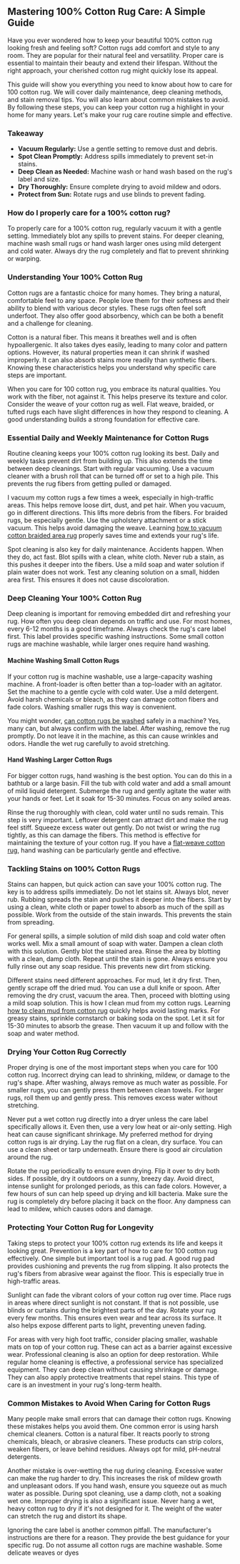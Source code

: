 ## Mastering 100% Cotton Rug Care: A Simple Guide

Have you ever wondered how to keep your beautiful 100% cotton rug looking fresh and feeling soft? Cotton rugs add comfort and style to any room. They are popular for their natural feel and versatility. Proper care is essential to maintain their beauty and extend their lifespan. Without the right approach, your cherished cotton rug might quickly lose its appeal.

This guide will show you everything you need to know about how to care for 100 cotton rug. We will cover daily maintenance, deep cleaning methods, and stain removal tips. You will also learn about common mistakes to avoid. By following these steps, you can keep your cotton rug a highlight in your home for many years. Let's make your rug care routine simple and effective.

### Takeaway

*   **Vacuum Regularly:** Use a gentle setting to remove dust and debris.
*   **Spot Clean Promptly:** Address spills immediately to prevent set-in stains.
*   **Deep Clean as Needed:** Machine wash or hand wash based on the rug's label and size.
*   **Dry Thoroughly:** Ensure complete drying to avoid mildew and odors.
*   **Protect from Sun:** Rotate rugs and use blinds to prevent fading.

### How do I properly care for a 100% cotton rug?

To properly care for a 100% cotton rug, regularly vacuum it with a gentle setting. Immediately blot any spills to prevent stains. For deeper cleaning, machine wash small rugs or hand wash larger ones using mild detergent and cold water. Always dry the rug completely and flat to prevent shrinking or warping.

### Understanding Your 100% Cotton Rug

Cotton rugs are a fantastic choice for many homes. They bring a natural, comfortable feel to any space. People love them for their softness and their ability to blend with various decor styles. These rugs often feel soft underfoot. They also offer good absorbency, which can be both a benefit and a challenge for cleaning.

Cotton is a natural fiber. This means it breathes well and is often hypoallergenic. It also takes dyes easily, leading to many color and pattern options. However, its natural properties mean it can shrink if washed improperly. It can also absorb stains more readily than synthetic fibers. Knowing these characteristics helps you understand why specific care steps are important.

When you care for 100 cotton rug, you embrace its natural qualities. You work with the fiber, not against it. This helps preserve its texture and color. Consider the weave of your cotton rug as well. Flat weave, braided, or tufted rugs each have slight differences in how they respond to cleaning. A good understanding builds a strong foundation for effective care.

### Essential Daily and Weekly Maintenance for Cotton Rugs

Routine cleaning keeps your 100% cotton rug looking its best. Daily and weekly tasks prevent dirt from building up. This also extends the time between deep cleanings. Start with regular vacuuming. Use a vacuum cleaner with a brush roll that can be turned off or set to a high pile. This prevents the rug fibers from getting pulled or damaged.

I vacuum my cotton rugs a few times a week, especially in high-traffic areas. This helps remove loose dirt, dust, and pet hair. When you vacuum, go in different directions. This lifts more debris from the fibers. For braided rugs, be especially gentle. Use the upholstery attachment or a stick vacuum. This helps avoid damaging the weave. Learning [how to vacuum cotton braided area rug](https://homeessentialsguide.com/how-to-vacuum-cotton-braided-area-rug) properly saves time and extends your rug's life.

Spot cleaning is also key for daily maintenance. Accidents happen. When they do, act fast. Blot spills with a clean, white cloth. Never rub a stain, as this pushes it deeper into the fibers. Use a mild soap and water solution if plain water does not work. Test any cleaning solution on a small, hidden area first. This ensures it does not cause discoloration.

### Deep Cleaning Your 100% Cotton Rug

Deep cleaning is important for removing embedded dirt and refreshing your rug. How often you deep clean depends on traffic and use. For most homes, every 6-12 months is a good timeframe. Always check the rug's care label first. This label provides specific washing instructions. Some small cotton rugs are machine washable, while larger ones require hand washing.

#### Machine Washing Small Cotton Rugs

If your cotton rug is machine washable, use a large-capacity washing machine. A front-loader is often better than a top-loader with an agitator. Set the machine to a gentle cycle with cold water. Use a mild detergent. Avoid harsh chemicals or bleach, as they can damage cotton fibers and fade colors. Washing smaller rugs this way is convenient.

You might wonder, [can cotton rugs be washed](https://homeessentialsguide.com/can-cotton-rugs-be-washed) safely in a machine? Yes, many can, but always confirm with the label. After washing, remove the rug promptly. Do not leave it in the machine, as this can cause wrinkles and odors. Handle the wet rug carefully to avoid stretching.

#### Hand Washing Larger Cotton Rugs

For bigger cotton rugs, hand washing is the best option. You can do this in a bathtub or a large basin. Fill the tub with cold water and add a small amount of mild liquid detergent. Submerge the rug and gently agitate the water with your hands or feet. Let it soak for 15-30 minutes. Focus on any soiled areas.

Rinse the rug thoroughly with clean, cold water until no suds remain. This step is very important. Leftover detergent can attract dirt and make the rug feel stiff. Squeeze excess water out gently. Do not twist or wring the rug tightly, as this can damage the fibers. This method is effective for maintaining the texture of your cotton rug. If you have a [flat-weave cotton rug](https://homeessentialsguide.com/how-to-clean-flat-weave-cotton-rug), hand washing can be particularly gentle and effective.

### Tackling Stains on 100% Cotton Rugs

Stains can happen, but quick action can save your 100% cotton rug. The key is to address spills immediately. Do not let stains sit. Always blot, never rub. Rubbing spreads the stain and pushes it deeper into the fibers. Start by using a clean, white cloth or paper towel to absorb as much of the spill as possible. Work from the outside of the stain inwards. This prevents the stain from spreading.

For general spills, a simple solution of mild dish soap and cold water often works well. Mix a small amount of soap with water. Dampen a clean cloth with this solution. Gently blot the stained area. Rinse the area by blotting with a clean, damp cloth. Repeat until the stain is gone. Always ensure you fully rinse out any soap residue. This prevents new dirt from sticking.

Different stains need different approaches. For mud, let it dry first. Then, gently scrape off the dried mud. You can use a dull knife or spoon. After removing the dry crust, vacuum the area. Then, proceed with blotting using a mild soap solution. This is how I clean mud from my cotton rugs. Learning [how to clean mud from cotton rug](https://homeessentialsguide.com/how-to-clean-mud-from-cotton-rug) quickly helps avoid lasting marks. For greasy stains, sprinkle cornstarch or baking soda on the spot. Let it sit for 15-30 minutes to absorb the grease. Then vacuum it up and follow with the soap and water method.

### Drying Your Cotton Rug Correctly

Proper drying is one of the most important steps when you care for 100 cotton rug. Incorrect drying can lead to shrinking, mildew, or damage to the rug's shape. After washing, always remove as much water as possible. For smaller rugs, you can gently press them between clean towels. For larger rugs, roll them up and gently press. This removes excess water without stretching.

Never put a wet cotton rug directly into a dryer unless the care label specifically allows it. Even then, use a very low heat or air-only setting. High heat can cause significant shrinkage. My preferred method for drying cotton rugs is air drying. Lay the rug flat on a clean, dry surface. You can use a clean sheet or tarp underneath. Ensure there is good air circulation around the rug.

Rotate the rug periodically to ensure even drying. Flip it over to dry both sides. If possible, dry it outdoors on a sunny, breezy day. Avoid direct, intense sunlight for prolonged periods, as this can fade colors. However, a few hours of sun can help speed up drying and kill bacteria. Make sure the rug is completely dry before placing it back on the floor. Any dampness can lead to mildew, which causes odors and damage.

### Protecting Your Cotton Rug for Longevity

Taking steps to protect your 100% cotton rug extends its life and keeps it looking great. Prevention is a key part of how to care for 100 cotton rug effectively. One simple but important tool is a rug pad. A good rug pad provides cushioning and prevents the rug from slipping. It also protects the rug's fibers from abrasive wear against the floor. This is especially true in high-traffic areas.

Sunlight can fade the vibrant colors of your cotton rug over time. Place rugs in areas where direct sunlight is not constant. If that is not possible, use blinds or curtains during the brightest parts of the day. Rotate your rug every few months. This ensures even wear and tear across its surface. It also helps expose different parts to light, preventing uneven fading.

For areas with very high foot traffic, consider placing smaller, washable mats on top of your cotton rug. These can act as a barrier against excessive wear. Professional cleaning is also an option for deep restoration. While regular home cleaning is effective, a professional service has specialized equipment. They can deep clean without causing shrinkage or damage. They can also apply protective treatments that repel stains. This type of care is an investment in your rug's long-term health.

### Common Mistakes to Avoid When Caring for Cotton Rugs

Many people make small errors that can damage their cotton rugs. Knowing these mistakes helps you avoid them. One common error is using harsh chemical cleaners. Cotton is a natural fiber. It reacts poorly to strong chemicals, bleach, or abrasive cleaners. These products can strip colors, weaken fibers, or leave behind residues. Always opt for mild, pH-neutral detergents.

Another mistake is over-wetting the rug during cleaning. Excessive water can make the rug harder to dry. This increases the risk of mildew growth and unpleasant odors. If you hand wash, ensure you squeeze out as much water as possible. During spot cleaning, use a damp cloth, not a soaking wet one. Improper drying is also a significant issue. Never hang a wet, heavy cotton rug to dry if it's not designed for it. The weight of the water can stretch the rug and distort its shape.

Ignoring the care label is another common pitfall. The manufacturer's instructions are there for a reason. They provide the best guidance for your specific rug. Do not assume all cotton rugs are machine washable. Some delicate weaves or dyes
